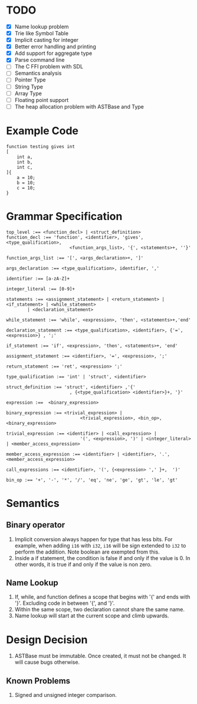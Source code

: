 # TODO

- [X] Name lookup problem
- [X] Trie like Symbol Table
- [X] Implicit casting for integer
- [X] Better error handling and printing
- [X] Add support for aggregate type
- [X] Parse command line
- [ ] The C FFI problem with SDL
- [ ] Semantics analysis
- [ ] Pointer Type
- [ ] String Type  
- [ ] Array Type
- [ ] Floating point support
- [ ] The heap allocation problem with ASTBase and Type

# Example Code 
```
function testing gives int 
[
    int a,
    int b,
    int c,
]{
    a = 10;
    b = 10;
    c = 10;
}
```

# Grammar Specification

```
top_level :== <function_decl> | <struct_definition>
function_decl :== 'function', <identifier>, 'gives', <type_qualification>, 
                        <function_args_list>, '{', <statements>+, ''}'

function_args_list :== '[', <args_declaration>+, ']'

args_declaration :== <type_qualification>, identifier, ','

identifier :== [a-zA-Z]+

integer_literal :== [0-9]+

statements :== <assignment_statement> | <return_statement> | <if_statement> | <while_statement> 
        | <declaration_statement>

while_statement :== 'while', <expression>, 'then', <statements>+,'end'

declaration_statement :== <type_qualification>, <identifier>, {'=', <expression>} , ';'

if_statement :== 'if', <expression>, 'then', <statements>+, 'end'

assignment_statement :== <identifier>, '=', <expression>, ';'  

return_statement :== 'ret', <expression> ';'

type_qualification :== 'int' | 'struct', <identifier>

struct_definition :== 'struct', <identifier> ,'{'
                        , {<type_qualification> <identifier>}+, '}'

expression :==  <binary_expression>

binary_expression :== <trivial_expression> | 
                            <trivial_expression>, <bin_op>, <binary_expression>

trivial_expression :== <identifier> | <call_expression> |
                            '(', <expression>, ')' | <integer_literal> | <member_access_expression>

member_access_expression :== <identifier> | <identifier>, '.', <member_access_expression>

call_expressions :== <identifier>, '(', {<expression> ',' }+,  ')'

bin_op :== '+', '-', '*', '/', 'eq', 'ne', 'ge', 'gt', 'le', 'gt'
```

# Semantics

## Binary operator

1. Implicit conversion always happen for type that has less bits. For example, when adding `i16` with `i32`, `i16` will be sign extended to `i32` to perform the addition. Note boolean are exempted from this.
2. Inside a if statement, the condition is false if and only if the value is 0. In other words, it is true if and only if the value is non zero.


## Name Lookup

1. If, while, and function defines a scope that begins with '{'  and ends with '}'. Excluding code in between '{', and '}'.
2. Within the same scope, two declaration cannot share the same name. 
3. Name lookup will start at the current scope and climb upwards.


# Design Decision

1. ASTBase must be immutable. Once created, it must not be changed. It will cause bugs otherwise.

## Known Problems 

1. Signed and unsigned integer comparison.

